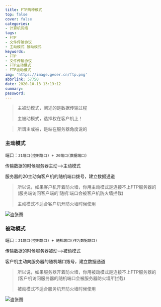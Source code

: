 ```yaml
---
title: FTP两种模式
top: false
cover: false
categories:
- 计算机网络
tags:
- FTP
- 文件传输协议
- 主动模式 被动模式
keywords:
- FTP
- 文件传输协议
- FTP主动模式
- FTP被动模式
img: 'https://image.geoer.cn/ftp.png'
abbrlink: 57750
date: 2020-10-13 13:13:12
summary:
password:
---
```




> 主被动模式，阐述的是数据传输过程
>
> 主被动模式，选择权在客户机上！

> 所谓主或被，是站在服务器角度说的



### 主动模式

端口：`21端口(控制端口) + 20端口(数据端口)`

传输数据的时候服务器主动-->主动模式

服务器的20主动向客户机的随机端口拨号，建立数据通道



> 所以说，如果客户机开着防火墙，你用主动模式是连接不上FTP服务器的(服务端访问客户端的'随机'端口会被客户机防火墙拦截)
>
> 主动模式不适合客户机开防火墙时候使用



<img src="https://image.geoer.cn/%E4%B8%BB%E5%8A%A8%E6%A8%A1%E5%BC%8Fftp.jpg" alt="盗张图"></img>





### 被动模式

端口：`21端口(控制端口) + 随机端口(作为数据端口)`

传输数据的时候服务器被动-->被动模式

客户机主动向服务器的随机端口拨号，建立数据通道



> 所以说，如果服务器开着防火墙，你用被动模式是连接不上FTP服务器的(客户机访问服务器的随机端口会被服务器防火墙所拦截)
>
> 被动模式不适合服务机开防火墙时候使用



<img src="https://image.geoer.cn/%E8%A2%AB%E5%8A%A8%E6%A8%A1%E5%BC%8Fftp.jpg" alt="盗张图"></img>
